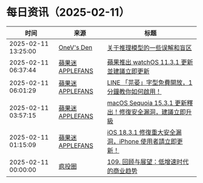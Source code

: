﻿# 每日资讯（2025-02-11）

|时间|来源|标题|
|---|---|---|
|2025-02-11 13:25:00|[OneV's Den](http://onevcat.com/atom.xml)|[关于推理模型的一些误解和盲区](https://onevcat.com/2025/02/reasoning-model/)|
|2025-02-11 06:37:44|[蘋果迷 APPLEFANS](https://applefans.today/feed/)|[蘋果推出 watchOS 11.3.1 更新 並建議立即更新](https://applefans.today/watchos-11-3-1/)|
|2025-02-11 06:01:29|[蘋果迷 APPLEFANS](https://applefans.today/feed/)|[LINE 「芫荽」字型免費開放，1 分鐘教你如何啟用！](https://applefans.today/2025-02-line-coriandrum-sativum-font/)|
|2025-02-11 03:57:15|[蘋果迷 APPLEFANS](https://applefans.today/feed/)|[macOS Sequoia 15.3.1 更新釋出！修復安全漏洞，建議立即升級](https://applefans.today/macos-sequoia-15-3-1/)|
|2025-02-11 01:15:09|[蘋果迷 APPLEFANS](https://applefans.today/feed/)|[iOS 18.3.1 修復重大安全漏洞，iPhone 使用者請立即更新！](https://applefans.today/ios-18-3-1/)|
|2025-02-11 00:00:00|[疯投圈](https://crazy.capital/feed)|[109. 回顾与展望：低增速时代的商业趋势](https://crazy.capital/109)|
